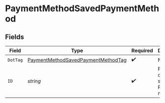 # PaymentMethodSavedPaymentMethod


## Fields

| Field                                                                                           | Type                                                                                            | Required                                                                                        | Description                                                                                     | Example                                                                                         |
| ----------------------------------------------------------------------------------------------- | ----------------------------------------------------------------------------------------------- | ----------------------------------------------------------------------------------------------- | ----------------------------------------------------------------------------------------------- | ----------------------------------------------------------------------------------------------- |
| `DotTag`                                                                                        | [PaymentMethodSavedPaymentMethodTag](../../models/shared/paymentmethodsavedpaymentmethodtag.md) | :heavy_check_mark:                                                                              | N/A                                                                                             | saved_payment_method                                                                            |
| `ID`                                                                                            | *string*                                                                                        | :heavy_check_mark:                                                                              | Payment ID of the saved Bolt Payment method.                                                    | id                                                                                              |